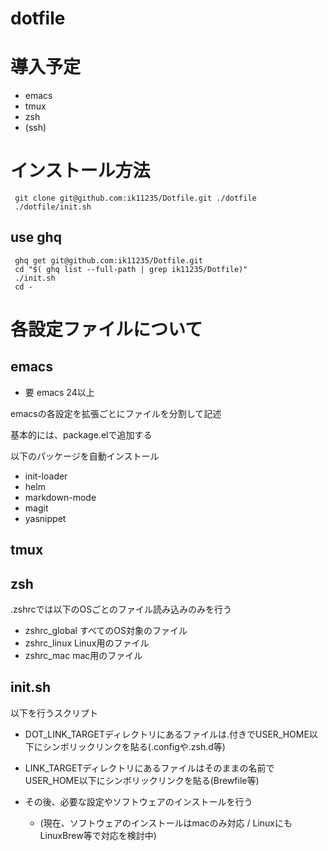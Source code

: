 dotfile
==================================

# 導入予定

* emacs
* tmux
* zsh
* (ssh)


# インストール方法

```shell script
 git clone git@github.com:ik11235/Dotfile.git ./dotfile
 ./dotfile/init.sh
```

## use ghq

```shell script
 ghq get git@github.com:ik11235/Dotfile.git
 cd "$( ghq list --full-path | grep ik11235/Dotfile)"
 ./init.sh
 cd -
```

# 各設定ファイルについて

## emacs

- 要 emacs 24以上

 emacsの各設定を拡張ごとにファイルを分割して記述

 基本的には、package.elで追加する

 以下のパッケージを自動インストール
- init-loader
- helm
- markdown-mode
- magit
- yasnippet

## tmux

## zsh

 .zshrcでは以下のOSごとのファイル読み込みのみを行う
- zshrc_global すべてのOS対象のファイル
- zshrc_linux Linux用のファイル
- zshrc_mac mac用のファイル

## init.sh

 以下を行うスクリプト
 
 - DOT_LINK_TARGETディレクトリにあるファイルは.付きでUSER_HOME以下にシンボリックリンクを貼る(.configや.zsh.d等)
 - LINK_TARGETディレクトリにあるファイルはそのままの名前でUSER_HOME以下にシンボリックリンクを貼る(Brewfile等)
 
 - その後、必要な設定やソフトウェアのインストールを行う
     - (現在、ソフトウェアのインストールはmacのみ対応 / LinuxにもLinuxBrew等で対応を検討中)
